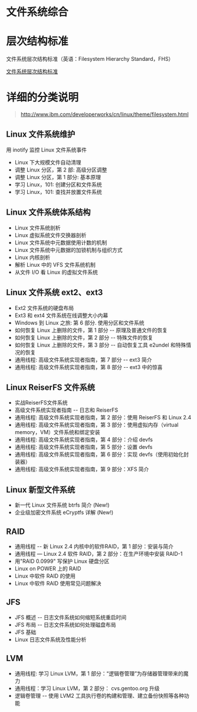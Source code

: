# 文件系统综合

# 层次结构标准

文件系统层次结构标准（英语：Filesystem Hierarchy Standard，FHS）

[文件系统层次结构标准](http://zh.wikipedia.org/zh/%E6%96%87%E4%BB%B6%E7%B3%BB%E7%BB%9F%E5%B1%82%E6%AC%A1%E7%BB%93%E6%9E%84%E6%A0%87%E5%87%86)


# 详细的分类说明

> http://www.ibm.com/developerworks/cn/linux/theme/filesystem.html

## Linux 文件系统维护
用 inotify 监控 Linux 文件系统事件
* Linux 下大规模文件自动清理
* 调整 Linux 分区，第 2 部: 高级分区调整
* 调整 Linux 分区，第 1 部分: 基本原理
* 学习 Linux，101: 创建分区和文件系统
* 学习 Linux，101: 查找并放置文件系统

## Linux 文件系统体系结构
* Linux 文件系统剖析
* Linux 虚拟系统文件交换器剖析
* Linux 文件系统中元数据使用计数的机制
* Linux 文件系统中元数据的加锁机制与组织方式
* Linux 内核剖析
* 解析 Linux 中的 VFS 文件系统机制
* 从文件 I/O 看 Linux 的虚拟文件系统

## Linux 文件系统 ext2、ext3
* Ext2 文件系统的硬盘布局
* Ext3 和 ext4 文件系统在线调整大小内幕
* Windows 到 Linux 之旅: 第 6 部分. 使用分区和文件系统
* 如何恢复 Linux 上删除的文件，第 1 部分 -- 原理及普通文件的恢复
* 如何恢复 Linux 上删除的文件，第 2 部分 -- 特殊文件的恢复
* 如何恢复 Linux 上删除的文件，第 3 部分 -- 自动恢复工具 e2undel 和特殊情况的恢复
* 通用线程: 高级文件系统实现者指南，第 7 部分 -- ext3 简介
* 通用线程: 高级文件系统实现者指南，第 8 部分 -- ext3 中的惊喜

## Linux ReiserFS 文件系统
* 实战ReiserFS文件系统
* 高级文件系统实现者指南 -- 日志和 ReiserFS
* 通用线程: 高级文件系统实现者指南，第 2 部分：使用 ReiserFS 和 Linux 2.4
* 通用线程: 高级文件系统实现者指南，第 3 部分：使用虚拟内存（virtual memory，VM）文件系统和绑定安装
* 通用线程: 高级文件系统实现者指南，第 4 部分：介绍 devfs
* 通用线程: 高级文件系统实现者指南，第 5 部分：设置 devfs
* 通用线程: 高级文件系统实现者指南，第 6 部分：实现 devfs（使用初始化封装器）
* 通用线程: 高级文件系统实现者指南，第 9 部分：XFS 简介

## Linux 新型文件系统
* 新一代 Linux 文件系统 btrfs 简介 (New!)
* 企业级加密文件系统 eCryptfs 详解 (New!)

## RAID
* 通用线程 -- 新 Linux 2.4 内核中的软件RAID，第 1 部分：安装与简介
* 通用线程 ― Linux 2.4 软件 RAID，第 2 部分：在生产环境中安装 RAID-1
* 用"RAID 0.0999" 写保护 Linux 硬盘分区
* Linux on POWER 上的 RAID
* Linux 中软件 RAID 的使用
* Linux 中软件 RAID 使用常见问题解决

## JFS
* JFS 概述 -- 日志文件系统如何缩短系统重启时间
* JFS 布局 -- 日志文件系统如何处理磁盘布局
* JFS 基础
* Linux 日志文件系统及性能分析

## LVM
* 通用线程: 学习 Linux LVM，第 1 部分：“逻辑卷管理”为存储器管理带来的魔力
* 通用线程：学习 Linux LVM，第 2 部分： cvs.gentoo.org 升级
* 逻辑卷管理 -- 使用 LVM2 工具执行卷的构建和管理、建立备份快照等各种功能